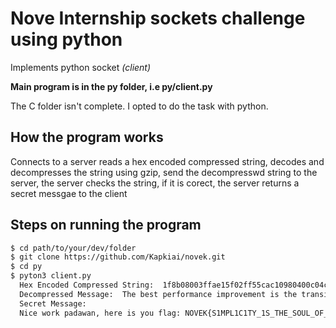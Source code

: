 # Nove Internship sockets challenge using python
Implements python socket *(client)*

**Main program is in the py folder, i.e py/client.py**

The C folder isn't complete. I opted to do the task with python.

## How the program works
Connects to a server
reads a hex encoded compressed string,
decodes and decompresses the string using gzip,
send the decompresswd string to the server,
the server checks the string, if it is corect, the server returns a secret messgae to the client

## Steps on running the program

```bash 
$ cd path/to/your/dev/folder
$ git clone https://github.com/Kapkiai/novek.git
$ cd py
$ pyton3 client.py
  Hex Encoded Compressed String:  1f8b08003ffae15f02ff55cac10980400c04c056b602abb18153721a249b2309dabe873fbfc3aca760932c0c89ee618dbb406d84df62c282266a9e8ac6d452277ab87d46e7e371290f64b59ac93fffe1f202fcefa41e62000000
  Decompressed Message:  The best performance improvement is the transition from the nonworking state to the working state.
  Secret Message:  
  Nice work padawan, here is you flag: NOVEK{S1MPL1C1TY_1S_THE_SOUL_OF_EFF1C1ENCY}
 
```



